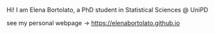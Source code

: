Hi! 
I am Elena Bortolato, a PhD student in Statistical Sciences @ UniPD

see my personal webpage -> https://elenabortolato.github.io

 
